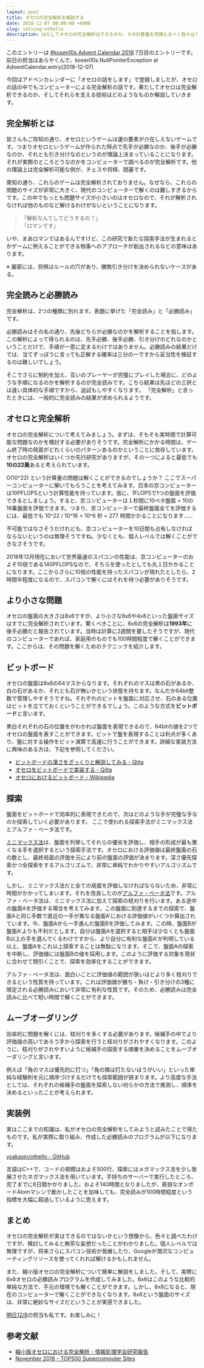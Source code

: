 ```yaml
---
layout: post
title: オセロの完全解析を解説する
date: 2018-12-07 00:00:00 +0900
slug: solving-othello
description: はたしてオセロの完全解析はできるのか。その計算量を見積もるべく我々はアマゾンの奥地へと向かった。
---
```


このエントリーは [#kosen10s Advent Calendar 2018](https://adventar.org/calendars/3004) 7日目のエントリーです。前日の担当はあらやくんで、kosen10s.NullPointerException at AdventCalendar.entry(2018-12-07)

今回はアドベンカレンダーに「オセロの話をします」で登録しましたが、オセロの話の中でもコンピューターによる完全解析の話です。果たしてオセロは完全解析できるのか、そしてそれらを支える技術はどのようなものか解説していきます。


## 完全解析とは

皆さんもご存知の通り、オセロというゲームは運の要素が介在しえないゲームです。つまりオセロというゲームが作られた時点で先手が必勝なのか、後手が必勝なのか、それとも引き分けなのというのが理論上決まっていることになります。それが実際のところどうなのかをコンピューターで調べるのが完全解析です。他の理論上は完全解析可能な例が、チェスや将棋、囲碁です。

衆知の通り、これらのゲームは完全解析されておりません。なぜなら、これらの問題のサイズが非常に大きく、現代のコンピューターで解くのは難しすぎるからです。この中でもっとも問題サイズが小さいのはオセロなので、それが解析されなければ他のものなど解けるわけがないということになります。

> 「解析なんてしてどうするの？」  
> 「ロマンです」

いや、まあロマンではあるんですけど、この研究で新たな探索手法が生まれるとかゲームに例えることができる物事へのアプローチが創出されるなどの意味はあります。

※ 厳密には、将棋はルールの穴があり、勝敗引き分けを決められないケースがある。


## 完全読みと必勝読み

完全解析は、2つの種類に別れます。表題に挙げた「完全読み」と「必勝読み」です。

必勝読みはその名の通り、先後どちらが必勝なのかを解析することを指します。この解析によって得られるのは、先手必勝、後手必勝、引き分けのどれなのかということだけで、手順が一意に定まるわけではありません。必勝読みの結果だけでは、当てずっぽうに言っても正解する確率は三分の一ですから妥当性を検証するのは難しいでしょう。

そこでさらに制約を加え、互いのプレーヤーが完璧にプレイした場合に、どのような手順になるのかを解析するのが完全読みです。こちら結果は先ほどの三択とは違い具体的な手順ですから、追試もしやすくなります。
「完全解析」と言ったときには、一般的に完全読みの結果が求められるようです。


## オセロと完全解析

オセロの完全解析について考えてみましょう。まずは、そもそも実時間で計算可能な問題なのかを検討する必要がありそうです。完全解析にかかる時間は、ゲーム終了時の局面がどれくらいのパターンあるのかということに依存しています。オセロの完全解析はいくつか先行研究がありますが、その一つによると最低でも**10の22乗**あると考えられています。

O(10^22) という計算量の問題は解くことができるのでしょうか？ ここでスーパーコンピューターに解いてもらうことを考えてみます。日本の京コンピューターは10PFLOPSという計算性能を持っています。仮に、1FLOPSで1つの盤面を評価できるとしましょう。すると、京コンピューターは１秒間に10ペタ盤面 = 10の16乗盤面を評価できます。つまり、京コンピューターで最終盤面全てを評価するには、最低でも 10^22 / 10^16 = 10^6 秒 = 277 時間かかることになります……

不可能ではなさそうだけれども、京コンピューターを10日間も占有しなければならないというのは無理そうですね。少なくとも、個人レベルでは解くことができなさそうです。

2018年12月現在において世界最速のスパコンの性能は、京コンピューターのおよそ10倍である140PFLOPSなので、そちらを使ったとしても丸１日かかることになります。ここからさらに10倍の性能を持ったスパコンが現れたとしたら、2時間半程度になるので、スパコンで解くにはそれを待つ必要がありそうです。


## より小さな問題

オセロの盤面の大きさは8x8ですが、より小さな6x6や4x8といった盤面サイズはすでに完全解析されています。驚くべきことに、6x6の完全解析は**1993年**に後手必勝だと報告されています。当時は計算に2週間を要したそうですが、現代のコンピューターであれば、家庭用のものでも100時間程度で解くことができます。ここからは、その問題を解くためのテクニックを紹介します。


## ビットボード

オセロの盤面は8x8の64マスからなります。それぞれのマスは黒の石があるか、白の石があるか、それとも石が無いかという状態を持ちます。なんだか64bit整数で管理しやすそうですね。それぞれのビットを盤面に対応させ、石のある位置はビットを立てておくということができるでしょう。このような方式を**ビットボード**と言います。

黒白それぞれの石の位置をがわかれば盤面を表現できるので、64bitの値を2つでオセロの盤面を表すことができます。ビットで盤を表現することは利点が多くあり、盤に対する操作をビット演算で高速に行うことができます。詳細な実装方法に興味のある方は、下記を参照してください。

- [ビットボードの凄さをざっくりと解説してみる - Qiita](https://qiita.com/YSRKEN/items/29829c7f5beae7900f36)
- [オセロをビットボードで実装する - Qiita](https://qiita.com/sensuikan1973/items/459b3e11d91f3cb37e43)
- [オセロにおけるビットボード - Wikipedia](https://ja.wikipedia.org/wiki/%E3%82%AA%E3%82%BB%E3%83%AD%E3%81%AB%E3%81%8A%E3%81%91%E3%82%8B%E3%83%93%E3%83%83%E3%83%88%E3%83%9C%E3%83%BC%E3%83%89)


## 探索

盤面をビットボードで効率的に表現できたので、次はどのような手が完璧な手なのか探索していく必要があります。
ここで使われる探索手法がミニマックス法とアルファ・ベータ法です。

[ミニマックス法](https://ja.wikipedia.org/wiki/%E3%83%9F%E3%83%8B%E3%83%9E%E3%83%83%E3%82%AF%E3%82%B9%E6%B3%95)は、盤面を列挙してそれらの優劣を評価し、相手の形成が最も悪くなる手を選択するという探索手法です。オセロにおける評価値は最終盤面の石の数とし、最終局面の評価を元により前の盤面の評価が決まります。深さ優先探索かつ全探索をするアルゴリズムで、非常に単純でわかりやすいアルゴリズムです。

しかし、ミニマックス法だと全ての局面を評価しなければならないため、非常に時間がかかってしまいます。それを改良したのが[アルファ・ベータ法](https://ja.wikipedia.org/wiki/%E3%82%A2%E3%83%AB%E3%83%95%E3%82%A1%E3%83%BB%E3%83%99%E3%83%BC%E3%82%BF%E6%B3%95)です。アルファ・ベータ法は、ミニマックス法に加えて探索の枝刈りを行います。ある途中の盤面Aを評価する場合を考えてみます。この盤面に到達するまでの探索で、盤面Aと同じ手数で直近の一手が異なる盤面A'における評価値がいくつか算出されています。今、盤面Aから一手進んだ盤面Bを評価してみます。この時、盤面Bが盤面A'よりも不利だとします。自分は盤面Aを選択すると相手は少なくとも盤面B以上の手を選んでくるわけですから、より自分に有利な盤面A'が判明している以上、盤面Aをこれ以上探索することは無駄になります。そこで、盤面Aの探索を中断し、評価値には盤面Bの値を採用します。このように評価する対象を現状に合わせて間引くことで、探索を効率化することができます。

アルファ・ベータ法は、面白いことに評価値の範囲が狭いほどより多く枝刈りできるという性質を持っています。これは評価値が勝ち・負け・引き分けの3種に限定される必勝読みにおいて非常に有利な性質です。そのため、必勝読みは完全読みに比べて短い時間で解くことができます。


## ムーブオーダリング

効率的に問題を解くには、枝刈りを多くする必要があります。候補手の中でより評価値の高いであろう手から探索を行うと枝刈りがされやすくなります。このように、枝刈りがされやすいように候補手の探索する順番を決めることをムーブオーダリングと言います。

例えば「角のマスは優先的に打つ」「角の隣は打たないほうがいい」といった単純な経験則を元に順序づけするだけでも探索範囲が狭まります。より高度な手法としては、それぞれの候補手の盤面を探索しない何らかの方法で推測し、順序を決めるといったことが考えられます。


## 実装例

実はここまでの知識は、私がオセロの完全解析をしてみようと試みたことで得たものです。私が実際に取り組み、作成した必勝読みのプログラムが以下になります。

[ysakasin/othello - GitHub](https://github.com/ysakasin/othello)

言語はC++で、コードの規模はおよそ500行、探索にはメガマックス法を少し発展させたネガマックス法を用いています。手持ちのサーバーで実行したところ、完了までに6日間かかりました。およそ140時間となりましたが、貧弱なオンボードAtomマシンで動かしたことを加味しても、完全読みが100時間程度という指標を大幅に超過しているように思えます。


## まとめ

オセロの完全解析が実はできるのではないかという想像から、色々と調べたわけですが、検討してみると無茶な妄想だったことがわかりました。個人レベルでは無理ですが、将来さらにスパコン技術が発展したり、Googleが潤沢なコンピューティングリソースを使ってくれれば解けるかもしれません。

また、縮小版オセロの完全解析について簡単に解説をしました。そして、実際に6x6オセロの必勝読みプログラムを作成してみました。6x6はこのような比較的単純な方法で、手元の環境でも解くことができます。しかし、8x8になると、現在のコンピューターで解くことができなくなります。8x8という盤面のサイズは、非常に絶妙なサイズだということが実感できました。

[明日12/8](https://adventar.org/calendars/3004#list-2018-12-08)の担当も私です。お楽しみに！


## 参考文献

- [縮小版オセロにおける完全解析 - 情報処理学会研究報告](https://www.ipsj-kyushu.jp/page/ronbun/hinokuni/1004/1A/1A-2.pdf)
- [November 2018 - TOP500 Supercomputer Sites](https://www.top500.org/lists/2018/11/)
